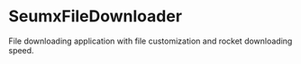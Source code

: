 # SeumxFileDownloader
File downloading application with file customization and rocket downloading speed.
